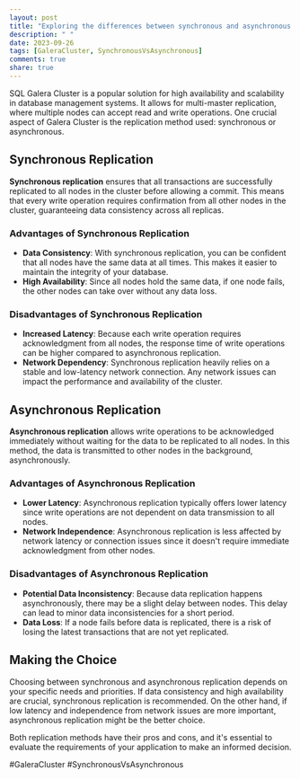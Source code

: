 ```yaml
---
layout: post
title: "Exploring the differences between synchronous and asynchronous replication in SQL Galera Cluster"
description: " "
date: 2023-09-26
tags: [GaleraCluster, SynchronousVsAsynchronous]
comments: true
share: true
---
```


SQL Galera Cluster is a popular solution for high availability and scalability in database management systems. It allows for multi-master replication, where multiple nodes can accept read and write operations. One crucial aspect of Galera Cluster is the replication method used: synchronous or asynchronous.

## Synchronous Replication

**Synchronous replication** ensures that all transactions are successfully replicated to all nodes in the cluster before allowing a commit. This means that every write operation requires confirmation from all other nodes in the cluster, guaranteeing data consistency across all replicas.

### Advantages of Synchronous Replication

- **Data Consistency**: With synchronous replication, you can be confident that all nodes have the same data at all times. This makes it easier to maintain the integrity of your database.
- **High Availability**: Since all nodes hold the same data, if one node fails, the other nodes can take over without any data loss.

### Disadvantages of Synchronous Replication

- **Increased Latency**: Because each write operation requires acknowledgment from all nodes, the response time of write operations can be higher compared to asynchronous replication.
- **Network Dependency**: Synchronous replication heavily relies on a stable and low-latency network connection. Any network issues can impact the performance and availability of the cluster.

## Asynchronous Replication

**Asynchronous replication** allows write operations to be acknowledged immediately without waiting for the data to be replicated to all nodes. In this method, the data is transmitted to other nodes in the background, asynchronously.

### Advantages of Asynchronous Replication

- **Lower Latency**: Asynchronous replication typically offers lower latency since write operations are not dependent on data transmission to all nodes.
- **Network Independence**: Asynchronous replication is less affected by network latency or connection issues since it doesn't require immediate acknowledgment from other nodes.

### Disadvantages of Asynchronous Replication

- **Potential Data Inconsistency**: Because data replication happens asynchronously, there may be a slight delay between nodes. This delay can lead to minor data inconsistencies for a short period.
- **Data Loss**: If a node fails before data is replicated, there is a risk of losing the latest transactions that are not yet replicated.

## Making the Choice

Choosing between synchronous and asynchronous replication depends on your specific needs and priorities. If data consistency and high availability are crucial, synchronous replication is recommended. On the other hand, if low latency and independence from network issues are more important, asynchronous replication might be the better choice.

Both replication methods have their pros and cons, and it's essential to evaluate the requirements of your application to make an informed decision.

#GaleraCluster #SynchronousVsAsynchronous